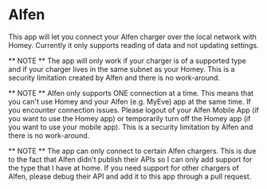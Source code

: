 # Alfen
This app will let you connect your Alfen charger over the local network with Homey. Currently it only supports reading of data and not updating settings.

** NOTE ** The app will only work if your charger is of a supported type and if your charger lives in the same subnet as your Homey. This is a security limitation created by Alfen and there is no work-around.

** NOTE ** Alfen only supports ONE connection at a time. This means that you can't use Homey and your Alfen (e.g. MyEve) app at the same time. If you encounter connection issues. Please logout of your Alfen Mobile App (if you want to use the Homey app) or temporarily turn off the Homey app (if you want to use your mobile app). This is a security limitation by Alfen and there is no work-around.

** NOTE ** The app can only connect to certain Alfen chargers. This is due to the fact that Alfen didn't publish their APIs so I can only add support for the type that I have at home. If you need support for other chargers of Alfen, please debug their API and add it to this app through a pull request.
